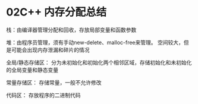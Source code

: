 # 02C++ 内存分配总结

栈：由编译器管理分配和回收，存放局部变量和函数参数

堆：由程序员管理，须有手动new-delete、malloc-free来管理。
空间较大，但是可能会出现内存泄漏和碎片的情况

全局/静态存储区：
分为未初始化和初始化两个相邻区域，存储初始化和未初始化的全局变量和静态变量

常量存储区：
存储常量，一般不允许修改

代码区：
存放程序的二进制代码
